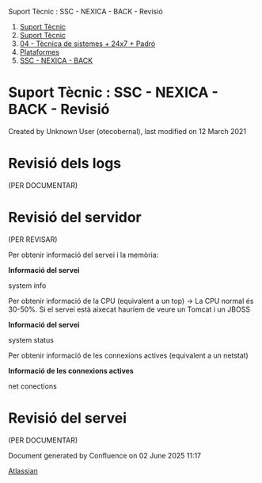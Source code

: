 Suport Tècnic : SSC - NEXICA - BACK - Revisió  

1.  [Suport Tècnic](index.html)
2.  [Suport Tècnic](13893782.html)
3.  [04 - Tècnica de sistemes + 24x7 + Padró](26313202.html)
4.  [Plataformes](Plataformes_41520520.html)
5.  [SSC - NEXICA - BACK](SSC---NEXICA---BACK_41521974.html)

Suport Tècnic : SSC - NEXICA - BACK - Revisió
=============================================

Created by Unknown User (otecobernal), last modified on 12 March 2021

Revisió dels logs
=================

(PER DOCUMENTAR)

Revisió del servidor
====================

(PER REVISAR)

Per obtenir informació del servei i la memòria:

**Informació del servei**

system info

Per obtenir informació de la CPU (equivalent a un top) → La CPU normal és 30-50%. Si el servei està aixecat hauríem de veure un Tomcat i un JBOSS

**Informació del servei**

system status

Per obtenir informació de les connexions actives (equivalent a un netstat)

**Informació de les connexions actives**

net conections

  

Revisió del servei
==================

(PER DOCUMENTAR)

  

Document generated by Confluence on 02 June 2025 11:17

[Atlassian](http://www.atlassian.com/)